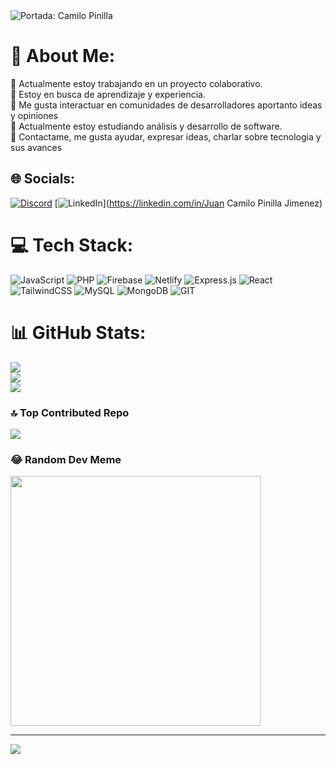 <img src="https://imgur.com/hYs18Wd.png" title="source: imgur.com" alt="Portada: Camilo Pinilla" />

# 💫 About Me:
🔭 Actualmente estoy trabajando en un proyecto colaborativo.<br>👯 Estoy en busca de aprendizaje y experiencia.<br>🤝 Me gusta interactuar en comunidades de desarrolladores aportanto ideas y opiniones<br>🌱 Actualmente estoy estudiando análisis y desarrollo de software.<br>💬 Contactame, me gusta ayudar, expresar ideas, charlar sobre tecnologia y sus avances


## 🌐 Socials:
[![Discord](https://img.shields.io/badge/Discord-%237289DA.svg?logo=discord&logoColor=white)](https://discord.gg/https://discord.com/invite/urwpGVdG) [![LinkedIn](https://img.shields.io/badge/LinkedIn-%230077B5.svg?logo=linkedin&logoColor=white)](https://linkedin.com/in/Juan Camilo Pinilla Jimenez) 

# 💻 Tech Stack:
![JavaScript](https://img.shields.io/badge/javascript-%23323330.svg?style=for-the-badge&logo=javascript&logoColor=%23F7DF1E) ![PHP](https://img.shields.io/badge/php-%23777BB4.svg?style=for-the-badge&logo=php&logoColor=white) ![Firebase](https://img.shields.io/badge/firebase-%23039BE5.svg?style=for-the-badge&logo=firebase) ![Netlify](https://img.shields.io/badge/netlify-%23000000.svg?style=for-the-badge&logo=netlify&logoColor=#00C7B7) ![Express.js](https://img.shields.io/badge/express.js-%23404d59.svg?style=for-the-badge&logo=express&logoColor=%2361DAFB) ![React](https://img.shields.io/badge/react-%2320232a.svg?style=for-the-badge&logo=react&logoColor=%2361DAFB) ![TailwindCSS](https://img.shields.io/badge/tailwindcss-%2338B2AC.svg?style=for-the-badge&logo=tailwind-css&logoColor=white) ![MySQL](https://img.shields.io/badge/mysql-%2300000f.svg?style=for-the-badge&logo=mysql&logoColor=white) ![MongoDB](https://img.shields.io/badge/MongoDB-%234ea94b.svg?style=for-the-badge&logo=mongodb&logoColor=white) ![GIT](https://img.shields.io/badge/Git-fc6d26?style=for-the-badge&logo=git&logoColor=white)
# 📊 GitHub Stats:
![](https://github-readme-stats.vercel.app/api?username=Camilo-Pinilla&theme=dark&hide_border=false&include_all_commits=true&count_private=true)<br/>
![](https://github-readme-streak-stats.herokuapp.com/?user=Camilo-Pinilla&theme=dark&hide_border=false)<br/>
![](https://github-readme-stats.vercel.app/api/top-langs/?username=Camilo-Pinilla&theme=dark&hide_border=false&include_all_commits=true&count_private=true&layout=compact)



### 🔝 Top Contributed Repo
![](https://github-contributor-stats.vercel.app/api?username=Camilo-Pinilla&limit=5&theme=dark&combine_all_yearly_contributions=true)

### 😂 Random Dev Meme
<img src='https://randommeme-five.vercel.app/' style="height: 400px;"/>

---
[![](https://visitcount.itsvg.in/api?id=Camilo-Pinilla&icon=7&color=5)](https://visitcount.itsvg.in)

<!-- Proudly created with GPRM ( https://gprm.itsvg.in ) -->






<!--
**Camilo-Pinilla/Camilo-Pinilla** is a ✨ _special_ ✨ repository because its `README.md` (this file) appears on your GitHub profile.

Here are some ideas to get you started:

- 🔭 I’m currently working on ...
- 🌱 I’m currently learning ...
- 👯 I’m looking to collaborate on ...
- 🤔 I’m looking for help with ...
- 💬 Ask me about ...
- 📫 How to reach me: ...
- 😄 Pronouns: ...
-  Fun fact: ...
-->
